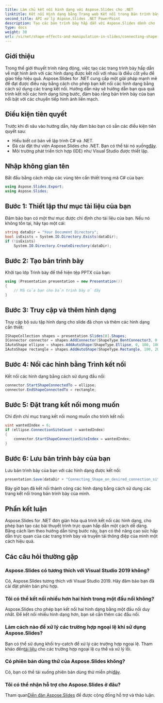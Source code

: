 ```yaml
---
title: Làm chủ kết nối hình dạng với Aspose.Slides cho .NET
linktitle: Kết nối Hình dạng bằng Trang web Kết nối trong Bản trình bày
second_title: API xử lý Aspose.Slides .NET PowerPoint
description: Tạo các bản trình bày hấp dẫn với Aspose.Slides dành cho .NET, kết nối các hình dạng một cách liền mạch. Hãy làm theo hướng dẫn của chúng tôi để có trải nghiệm mượt mà, hấp dẫn.
type: docs
weight: 30
url: /vi/net/shape-effects-and-manipulation-in-slides/connecting-shape-using-connection-site/
---
```

## Giới thiệu
Trong thế giới thuyết trình năng động, việc tạo các trang trình bày hấp dẫn về mặt hình ảnh với các hình dạng được kết nối với nhau là điều cốt yếu để giao tiếp hiệu quả. Aspose.Slides for .NET cung cấp một giải pháp mạnh mẽ để đạt được điều này bằng cách cho phép bạn kết nối các hình dạng bằng cách sử dụng các trang kết nối. Hướng dẫn này sẽ hướng dẫn bạn qua quá trình kết nối các hình dạng từng bước, đảm bảo rằng bản trình bày của bạn nổi bật với các chuyển tiếp hình ảnh liền mạch.
## Điều kiện tiên quyết
Trước khi đi sâu vào hướng dẫn, hãy đảm bảo bạn có sẵn các điều kiện tiên quyết sau:
- Hiểu biết cơ bản về lập trình C# và .NET.
-  Đã cài đặt thư viện Aspose.Slides cho .NET. Bạn có thể tải nó xuống[đây](https://releases.aspose.com/slides/net/).
- Môi trường phát triển tích hợp (IDE) như Visual Studio được thiết lập.
## Nhập không gian tên
Bắt đầu bằng cách nhập các vùng tên cần thiết trong mã C# của bạn:
```csharp
using Aspose.Slides.Export;
using Aspose.Slides;
```
## Bước 1: Thiết lập thư mục tài liệu của bạn
Đảm bảo bạn có một thư mục được chỉ định cho tài liệu của bạn. Nếu nó không tồn tại, hãy tạo một cái:
```csharp
string dataDir = "Your Document Directory";
bool isExists = System.IO.Directory.Exists(dataDir);
if (!isExists)
    System.IO.Directory.CreateDirectory(dataDir);
```
## Bước 2: Tạo bản trình bày
Khởi tạo lớp Trình bày để thể hiện tệp PPTX của bạn:
```csharp
using (Presentation presentation = new Presentation())
{
    // Mã của bạn cho bản trình bày ở đây
}
```
## Bước 3: Truy cập và thêm hình dạng
Truy cập bộ sưu tập hình dạng cho slide đã chọn và thêm các hình dạng cần thiết:
```csharp
IShapeCollection shapes = presentation.Slides[0].Shapes;
IConnector connector = shapes.AddConnector(ShapeType.BentConnector3, 0, 0, 10, 10);
IAutoShape ellipse = shapes.AddAutoShape(ShapeType.Ellipse, 0, 100, 100, 100);
IAutoShape rectangle = shapes.AddAutoShape(ShapeType.Rectangle, 100, 200, 100, 100);
```
## Bước 4: Nối các hình bằng Trình kết nối
Kết nối các hình dạng bằng cách sử dụng đầu nối:
```csharp
connector.StartShapeConnectedTo = ellipse;
connector.EndShapeConnectedTo = rectangle;
```
## Bước 5: Đặt trang kết nối mong muốn
Chỉ định chỉ mục trang kết nối mong muốn cho trình kết nối:
```csharp
uint wantedIndex = 6;
if (ellipse.ConnectionSiteCount > wantedIndex)
{
    connector.StartShapeConnectionSiteIndex = wantedIndex;
}
```
## Bước 6: Lưu bản trình bày của bạn
Lưu bản trình bày của bạn với các hình dạng được kết nối:
```csharp
presentation.Save(dataDir + "Connecting_Shape_on_desired_connection_site_out.pptx", SaveFormat.Pptx);
```
Bây giờ bạn đã kết nối thành công các hình dạng bằng cách sử dụng các trang kết nối trong bản trình bày của mình.
## Phần kết luận
Aspose.Slides for .NET đơn giản hóa quá trình kết nối các hình dạng, cho phép bạn tạo các bài thuyết trình trực quan hấp dẫn một cách dễ dàng. Bằng cách làm theo hướng dẫn từng bước này, bạn có thể nâng cao sức hấp dẫn trực quan của các trang trình bày và truyền tải thông điệp của mình một cách hiệu quả.
## Các câu hỏi thường gặp
### Aspose.Slides có tương thích với Visual Studio 2019 không?
Có, Aspose.Slides tương thích với Visual Studio 2019. Hãy đảm bảo bạn đã cài đặt phiên bản phù hợp.
### Tôi có thể kết nối nhiều hơn hai hình trong một đầu nối không?
Aspose.Slides cho phép bạn kết nối hai hình dạng bằng một đầu nối duy nhất. Để kết nối nhiều hình dạng hơn, bạn sẽ cần thêm các đầu nối.
### Làm cách nào để xử lý các trường hợp ngoại lệ khi sử dụng Aspose.Slides?
Bạn có thể sử dụng khối try-catch để xử lý các trường hợp ngoại lệ. Tham khảo đến[tài liệu](https://reference.aspose.com/slides/net/) cho các trường hợp ngoại lệ cụ thể và xử lý lỗi.
### Có phiên bản dùng thử của Aspose.Slides không?
 Có, bạn có thể tải xuống phiên bản dùng thử miễn phí[đây](https://releases.aspose.com/).
### Tôi có thể nhận hỗ trợ cho Aspose.Slides ở đâu?
 Tham quan[Diễn đàn Aspose.Slides](https://forum.aspose.com/c/slides/11) để được cộng đồng hỗ trợ và thảo luận.